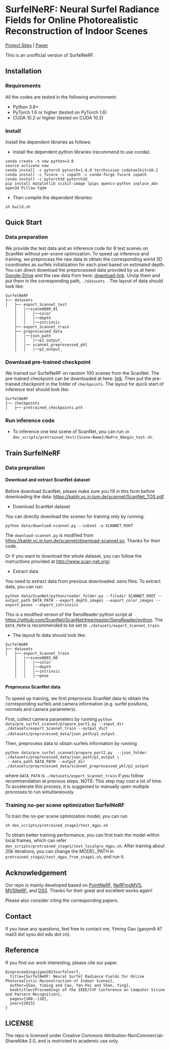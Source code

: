 # SurfelNeRF: Neural Surfel Radiance Fields for Online Photorealistic Reconstruction of Indoor Scenes

[Project Sites](https://gymat.github.io/SurfelNeRF-web/)
 | [Paper](https://openaccess.thecvf.com/content/CVPR2023/papers/Gao_SurfelNeRF_Neural_Surfel_Radiance_Fields_for_Online_Photorealistic_Reconstruction_of_CVPR_2023_paper.pdf)

This is an unofficial version of SurfelNeRF.


## Installation

### Requirements
All the codes are tested in the following environment:
* Python 3.8+
* PyTorch 1.6 or higher (tested on PyTorch 1.6)
* CUDA 10.2 or higher (tested on CUDA 10.2)

### Install
Install the dependent libraries as follows:

* Install the dependent python libraries (recommend to use conda):
```
conda create -n new python=3.8
source activate new
conda install -c pytorch pytorch=1.6.0 torchvision cudatoolkit=10.2
conda install -c fvcore -c iopath -c conda-forge fvcore iopath
conda install -c pytorch3d pytorch3d
pip install matplotlib scikit-image lpips opencv-python inplace_abn open3d Pillow tqdm
```

* Then compile the dependent libraries:
```
sh build.sh
```


## Quick Start

### Data preparation

We provide the test data and an inference code for 8 test scenes on ScanNet without per-scene optimization. 
To speed up inference and training, we preprocess the raw data to obtain the corresponding world 3D coordinates as surfels initialization for each pixel based on estimated depth.
You can direct download the preprocessed data provided by us at here: [Google-Drive](https://drive.google.com/file/d/1C4_G7UY69mR40AiawSbfS8x0OT8d5PCb/view?usp=sharing) and the raw data from here: [download-link](https://drive.google.com/file/d/1Ci5yXQYmT-i_zadvU9Saq87ha2FB731s/view?usp=sharing). 
Unzip them and put them in the corresponding path, ```./datasets ```.
The layout of data should look like:
```
SurfelNeRF
├── datasets
│   ├── export_Scannet_test
    │   │──scene0000_01
    │   │   │──color
    │   │   │──depth
    │   │   │──intrinsic
    ├── export_Scannet_train
    ├── preprocessed_data
    │   │──json_path 
    │   │   │──p1_output_
    │   │── scannet_preprocessed_pkl
    │   │   │──p2_output_
```

### Download pre-trained checkpoint

We trained our SurfelNeRF on random 100 scenes from the ScanNet. 
The pre-trained checkpoint can be downloaded at here: [link](https://drive.google.com/file/d/1jTv-T2EOs7Y8iTDON3CQZ-NIPXnfIJZL/view?usp=sharing).
Then put the pre-trained checkpoint in the folder of ```checkpoints```. The layout for quick start of inference test should look like:
```
SurfelNeRF
├── checkpoints
│   ├── pretrained_checkpoints.pth
```

### Run inference code

* To inference one test scene of ScanNet, you can run ```sh dev_scripts/pretrained_test/{Scene-Name}/NoPre_0begin_test.sh```.


## Train SurfelNeRF

### Data prepration

#### Download and extract ScanNet dataset

Before download ScanNet, please make sure you fill in this form before downloading the data: https://kaldir.vc.in.tum.de/scannet/ScanNet_TOS.pdf

* Download ScanNet dataset

You can directly download the scenes for training only by running:
```
python data/download-scannet.py --subset -o SCANNET_ROOT
```
The ```download-scannet.py``` is modified from https://kaldir.vc.in.tum.de/scannet/download-scannet.py, Thanks for their code.

Or if you want to download the whole dataset, you can follow the instructions provided at http://www.scan-net.org/.

* Extract data

You need to extract data from previous downloaded .sens files. To extract data, you can run:

```
python data/ScanNet/python/reader_folder.py --filedir SCANNET_ROOT --output_path DATA_PATH --export_depth_images --export_color_images --export_poses --export_intrinsics
```
This is a modified verson of the SensReader python script at https://github.com/ScanNet/ScanNet/tree/master/SensReader/python. The `DATA_PATH` is recommended to be set to `./datasets/export_Scannet_train`.

* The layout fo data should look like:
```
SurfelNeRF
├── datasets
│   ├── export_Scannet_train
    │   │──scene0005_00
    │   │   │──color
    │   │   │──depth
    │   │   │──intrinsic
    │   │   │──pose
```

#### Preprocess ScanNet data 

To speed up training, we first preprocess ScanNet data to obtain the corresponding surfels and camera information (e.g. surfel positions, normals and camera parameters).

First, collect camera parameters by running ```python data/pre_surfel_scannet/prepare_part1.py --input_dir  ./datasets/export_Scannet_train --output_dict ./datasets/preprocessed_data/json_path/p1_output```.

Then, preprocess data to obtain surfels information by running 
```
python data/pre_surfel_scannet/prepare_part2.py  --json_folder ./datasets/preprocessed_data/json_path/p1_output \
 --data_path DATA_PATH --output_dir ./datasets/preprocessed_data/scannet_preprocessed_pkl/p2_output
```
where `DATA_PATH` is `./datasets/export_Scannet_train` if you follow recommendation at previous steps. NOTE: This step may cost a lot of time. To accelerate this process, it is suggested to manually open multiple processes to run simultaneously.

### Training no-per scene optimization SurfelNeRF

To train the no-per scene optimization model, you can run
```angular2html
sh dev_scripts/pretrained_stage2/test_4gpu.sh
```

To obtain better training performance, you can first train the model within local frames, which can refer ```dev_scripts/pretrained_stage1/test_localgru_4gpu.sh```. After training about 20k iterations, you can change the MODEL_PATH in ```pretrained_stage2/test_4gpu_from_stage1.sh```, and run it.




## Acknowledgement
Our repo is mainly developed based on [PointNeRF](https://github.com/Xharlie/pointnerf), [NeRFingMVS](https://github.com/weiyithu/NerfingMVS), 
[MVSNeRF](https://github.com/apchenstu/mvsnerf), and [DSS](https://github.com/yifita/DSS). Thanks for their great and excellent works again!


Please also consider citing the corresponding papers.


## Contact
If you have any questions, feel free to contact me, Yiming Gao (gaoym9 AT mail3 dot sysu dot edu dot cn).


## Reference
If you find our work interesting, please cite our paper.

```
@inproceedings{gao2023surfelnerf,
  title={SurfelNeRF: Neural Surfel Radiance Fields for Online Photorealistic Reconstruction of Indoor Scenes},
  author={Gao, Yiming and Cao, Yan-Pei and Shan, Ying},
  booktitle={Proceedings of the IEEE/CVF Conference on Computer Vision and Pattern Recognition},
  pages={108--118},
  year={2023}
}
```

## LICENSE
The repo is licensed under Creative Commons Attribution-NonCommercial-ShareAlike 2.0, and is restricted to academic use only.